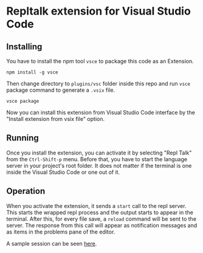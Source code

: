 # Repltalk extension for Visual Studio Code

## Installing

You have to install the npm tool `vsce` to package this code as an Extension.

```
npm install -g vsce
```

Then change directory to `plugins/vsc` folder inside this repo and run `vsce` package command to generate a `.vsix` file.

```
vsce package
```

Now you can install this extension from Visual Studio Code interface by the "Install extension from vsix file" option.

## Running

Once you install the extension, you can activate it by selecting "Repl Talk" from the `Ctrl-Shift-p` menu.
Before that, you have to start the language server in your project's root folder. It does not matter if the terminal is
one inside the Visual Studio Code or one out of it.

## Operation

When you activate the extension, it sends a `start` call to the repl server. This starts the wrapped repl process
and the output starts to appear in the terminal. After this, for every file save, a `reload` command will be sent to the server.
The response from this call will appear as notification messages and as items in the problems pane of the editor.

A sample session can be seen [here](https://youtu.be/FgdxkvXk874).

